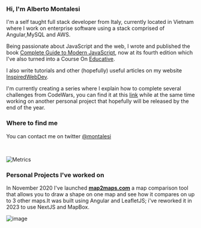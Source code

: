 ### Hi, I'm Alberto Montalesi

I'm a self taught full stack developer from Italy, currently located in Vietnam where I work on enterprise software using a stack comprised of Angular,MySQL and AWS.

Being passionate about JavaScript and the web, I wrote and published the book [Complete Guide to Modern JavaScript](https://github.com/AlbertoMontalesi/The-complete-guide-to-modern-JavaScript), now at its fourth edition which I've also turned into a Course On [Educative](https://www.educative.io/courses/complete-guide-to-modern-javascript?aff=BqmB).

I also write tutorials and other (hopefully) useful articles on my website [InspiredWebDev](https://inspiredwebdev.com/).

I'm currently creating a series where I explain how to complete several challenges from CodeWars, you can find it at this [link](https://inspiredwebdev.com/challenges) while at the same time working on another personal project that hopefully will be released by the end of the year.

### Where to find me

You can contact me on twitter <a href="https://twitter.com/montalesi" target="blank">@montalesi</a>

<!--
### Support

<p><a href="https://www.buymeacoffee.com/pwCmilkGn"> <img align="left" src="https://cdn.buymeacoffee.com/buttons/v2/default-yellow.png" height="50" width="210" alt="pwCmilkGn" /></a></p><br><br>
-->

<br />

![Metrics](https://metrics.lecoq.io/AlbertoMontalesi?template=classic&isocalendar=1&lines=1&repositories=1&achievements=1&notable=1&base=header%2C%20activity%2C%20community%2C%20repositories%2C%20metadata&base.indepth=false&base.hireable=false&base.skip=false&repositories.batch=100&repositories.forks=false&repositories.affiliations=owner&isocalendar=false&isocalendar.duration=half-year&lines=false&lines.sections=base&lines.repositories.limit=4&lines.history.limit=1&repositories=false&repositories.pinned=0&repositories.starred=0&repositories.random=0&repositories.order=featured%2C%20pinned%2C%20starred%2C%20random&achievements=false&achievements.threshold=C&achievements.secrets=true&achievements.display=detailed&achievements.limit=0&notable=false&notable.from=organization&notable.repositories=false&notable.indepth=false&notable.types=commit&notable.self=false&config.timezone=Asia%2FSaigon)

<!---
<p>&nbsp;<img align="center" src="https://github-readme-stats.vercel.app/api?username=albertomontalesi&show_icons=true&locale=en" alt="albertomontalesi" /></p>

<p align="left"> <a href="https://github.com/ryo-ma/github-profile-trophy"><img src="https://github-profile-trophy.vercel.app/?username=albertomontalesi" alt="albertomontalesi" /></a> </p>
-->

### Personal Projects I've worked on

In November 2020 I've launched **[map2maps.com](https://map2maps.com)** a map comparison tool that allows you to draw a shape on one map and see how it compares on up to 3 other maps.It was built using Angular and LeafletJS; i've reworked it in 2023 to use NextJS and MapBox.

![image](https://user-images.githubusercontent.com/23130353/221456552-3e3a675e-dc0a-446a-b4c8-59e3da4b3f3d.png)
